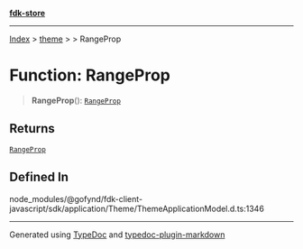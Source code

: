 [**fdk-store**](../../../README.md)
***

[Index](../../../API.md) > [theme](../../README.md) > [<internal>](../README.md) > RangeProp

# Function: RangeProp

> **RangeProp**(): [`RangeProp`](../type-aliases/type-alias.RangeProp.md)

## Returns

[`RangeProp`](../type-aliases/type-alias.RangeProp.md)

## Defined In

node\_modules/@gofynd/fdk-client-javascript/sdk/application/Theme/ThemeApplicationModel.d.ts:1346

***
Generated using [TypeDoc](https://typedoc.org/) and [typedoc-plugin-markdown](https://www.npmjs.com/package/typedoc-plugin-markdown)
